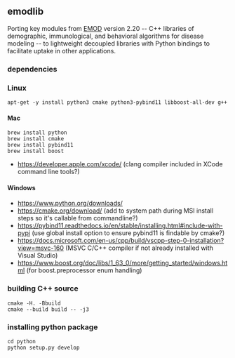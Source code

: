 ## emodlib

Porting key modules from [EMOD](https://github.com/InstituteforDiseaseModeling/EMOD) version 2.20 --
C++ libraries of demographic, immunological, and behavioral algorithms for disease modeling -- 
to lightweight decoupled libraries with Python bindings to facilitate uptake in other applications.

### dependencies

### Linux
```
apt-get -y install python3 cmake python3-pybind11 libboost-all-dev g++
```

#### Mac

```
brew install python
brew install cmake
brew install pybind11
brew install boost
```
* https://developer.apple.com/xcode/ (clang compiler included in XCode command line tools?)

#### Windows
* https://www.python.org/downloads/
* https://cmake.org/download/ (add to system path during MSI install steps so it's callable from commandline?)
* https://pybind11.readthedocs.io/en/stable/installing.html#include-with-pypi (use global install option to ensure pybind11 is findable by cmake?)
* https://docs.microsoft.com/en-us/cpp/build/vscpp-step-0-installation?view=msvc-160 (MSVC C/C++ compiler if not already installed with Visual Studio)
* https://www.boost.org/doc/libs/1_63_0/more/getting_started/windows.html (for boost.preprocessor enum handling)

### building C++ source

```
cmake -H. -Bbuild
cmake --build build -- -j3
```

### installing python package

```
cd python
python setup.py develop
```
